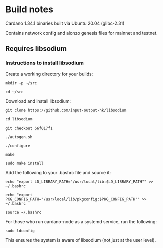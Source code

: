 # Build notes

Cardano 1.34.1 binaries built via Ubuntu 20.04 (glibc-2.31)

Contains network config and alonzo genesis files for mainnet and testnet.

## Requires libsodium

### Instructions to install libsodium

Create a working directory for your builds:

```
mkdir -p ~/src

cd ~/src
```

Download and install libsodium:

```
git clone https://github.com/input-output-hk/libsodium

cd libsodium

git checkout 66f017f1

./autogen.sh

./configure

make

sudo make install
```

Add the following to your .bashrc file and source it:

```
echo "export LD_LIBRARY_PATH="/usr/local/lib:$LD_LIBRARY_PATH"" >> ~/.bashrc

echo "export PKG_CONFIG_PATH="/usr/local/lib/pkgconfig:$PKG_CONFIG_PATH"" >> ~/.bashrc

source ~/.bashrc
```

For those who run cardano-node as a systemd service, run the following:

```
sudo ldconfig
```

This ensures the system is aware of libsodium (not just at the user level).
